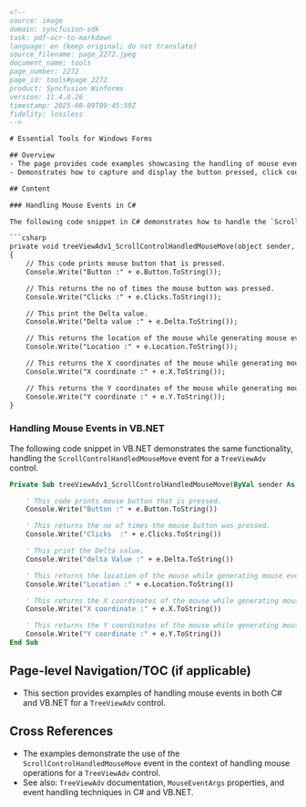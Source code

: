 ```html
<!-- 
source: image
domain: syncfusion-sdk
task: pdf-ocr-to-markdown
language: en (keep original; do not translate)
source_filename: page_2272.jpeg
document_name: tools
page_number: 2272
page_id: tools#page_2272
product: Syncfusion Winforms
version: 11.4.0.26
timestamp: 2025-08-09T09:45:59Z
fidelity: lossless
-->

# Essential Tools for Windows Forms

## Overview
- The page provides code examples showcasing the handling of mouse events in a `TreeViewAdv` control.
- Demonstrates how to capture and display the button pressed, click count, mouse delta value, and mouse location.

## Content

### Handling Mouse Events in C#

The following code snippet in C# demonstrates how to handle the `ScrollControlHandledMouseMove` event for a `TreeViewAdv` control, printing information about the mouse event.

```csharp
private void treeViewAdv1_ScrollControlHandledMouseMove(object sender, MouseEventArgs e)
{
    // This code prints mouse button that is pressed.
    Console.Write("Button :" + e.Button.ToString());

    // This returns the no of times the mouse button was pressed.
    Console.Write("Clicks :" + e.Clicks.ToString());

    // This print the Delta value.
    Console.Write("Delta value :" + e.Delta.ToString());

    // This returns the location of the mouse while generating mouse events.
    Console.Write("Location :" + e.Location.ToString());

    // This returns the X coordinates of the mouse while generating mouse events.
    Console.Write("X coordinate :" + e.X.ToString());

    // This returns the Y coordinates of the mouse while generating mouse events.
    Console.Write("Y coordinate :" + e.Y.ToString());
}
```

### Handling Mouse Events in VB.NET

The following code snippet in VB.NET demonstrates the same functionality, handling the `ScrollControlHandledMouseMove` event for a `TreeViewAdv` control.

```vb
Private Sub treeViewAdv1_ScrollControlHandledMouseMove(ByVal sender As Object, ByVal e As MouseEventArgs)

    ' This code prints mouse button that is pressed.
    Console.Write("Button :" + e.Button.ToString())

    ' This returns the no of times the mouse button was pressed.
    Console.Write("Clicks  :" + e.Clicks.ToString())

    ' This print the Delta value.
    Console.Write("delta Value :" + e.Delta.ToString())

    ' This returns the location of the mouse while generating mouse events.
    Console.Write("Location :" + e.Location.ToString())

    ' This returns the X coordinates of the mouse while generating mouse events.
    Console.Write("X coordinate :" + e.X.ToString())

    ' This returns the Y coordinates of the mouse while generating mouse events.
    Console.Write("Y coordinate :" + e.Y.ToString())
End Sub
```

## Page-level Navigation/TOC (if applicable)
- This section provides examples of handling mouse events in both C# and VB.NET for a `TreeViewAdv` control.

## Cross References
- The examples demonstrate the use of the `ScrollControlHandledMouseMove` event in the context of handling mouse operations for a `TreeViewAdv` control.
- See also: `TreeViewAdv` documentation, `MouseEventArgs` properties, and event handling techniques in C# and VB.NET.

<!-- tags: [WinForms, TreeViewAdv, MouseEvents, C#, VB.NET] keywords: [TreeViewAdv, ScrollControlHandledMouseMove, MouseEventArgs, Button, Clicks, Delta, Location, X, Y] -->
```